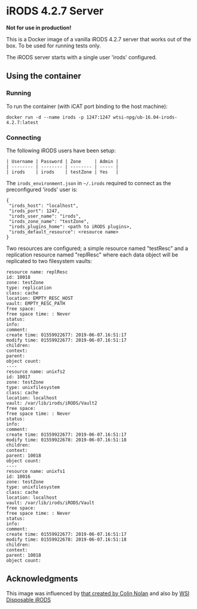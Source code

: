 # iRODS 4.2.7 Server

**Not for use in production!**

This is a Docker image of a vanilla iRODS 4.2.7 server that works out
of the box. To be used for running tests only.

The iRODS server starts with a single user 'irods' configured.

## Using the container
### Running

To run the container (with iCAT port binding to the host machine):

`docker run -d --name irods -p 1247:1247 wtsi-npg/ub-16.04-irods-4.2.7:latest`

### Connecting
The following iRODS users have been setup:

    | Username | Password | Zone     | Admin |
    | -------- | -------- | -------- | ----- |
    | irods    | irods    | testZone | Yes   |


The `irods_environment.json` in `~/.irods` required to connect as the
preconfigured 'irods' user is:

    {
     "irods_host": "localhost",
     "irods_port": 1247,
     "irods_user_name": "irods",
     "irods_zone_name": "testZone",
     "irods_plugins_home": <path to iRODS plugins>,
     "irods_default_resource": <resource name>
    }

Two resources are configured; a simple resource named "testResc" and a
replication resource named "replResc" where each data object will be
replicated to two filesystem vaults:

    resource name: replResc
    id: 10018
    zone: testZone
    type: replication
    class: cache
    location: EMPTY_RESC_HOST
    vault: EMPTY_RESC_PATH
    free space: 
    free space time: : Never
    status: 
    info: 
    comment: 
    create time: 01559922677: 2019-06-07.16:51:17
    modify time: 01559922677: 2019-06-07.16:51:17
    children: 
    context: 
    parent: 
    object count: 
    ----
    resource name: unixfs2
    id: 10017
    zone: testZone
    type: unixfilesystem
    class: cache
    location: localhost
    vault: /var/lib/irods/iRODS/Vault2
    free space: 
    free space time: : Never
    status: 
    info: 
    comment: 
    create time: 01559922677: 2019-06-07.16:51:17
    modify time: 01559922678: 2019-06-07.16:51:18
    children: 
    context: 
    parent: 10018
    object count: 
    ----
    resource name: unixfs1
    id: 10016
    zone: testZone
    type: unixfilesystem
    class: cache
    location: localhost
    vault: /var/lib/irods/iRODS/Vault
    free space: 
    free space time: : Never
    status: 
    info: 
    comment: 
    create time: 01559922677: 2019-06-07.16:51:17
    modify time: 01559922678: 2019-06-07.16:51:18
    children: 
    context: 
    parent: 10018
    object count:



## Acknowledgments

This image was influenced by [that created by Colin
Nolan](https://github.com/wtsi-hgi/docker-icat) and also by [WSI
Disposable iRODS](https://github.com/wtsi-npg/disposable-irods)
